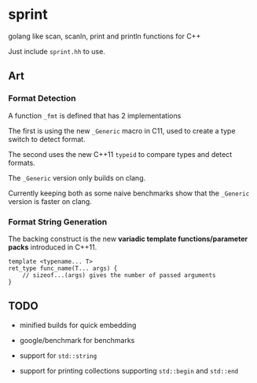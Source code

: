 # sprint

golang like scan, scanln, print and println functions for C++

Just include `sprint.hh` to use.

## Art

### Format Detection

A function `_fmt` is defined that has 2 implementations

The first is using the new `_Generic` macro in C11, used to create a type switch to detect format.

The second uses the new C++11 `typeid` to compare types and detect formats.

The `_Generic` version only builds on clang.

Currently keeping both as some naive benchmarks show that the `_Generic` version is faster on clang.

### Format String Generation

The backing construct is the new **variadic template functions/parameter packs** introduced in C++11.

```
template <typename... T>
ret_type func_name(T... args) {
	// sizeof...(args) gives the number of passed arguments
}
```

## TODO

- minified builds for quick embedding

- google/benchmark for benchmarks

- support for `std::string`

- support for printing collections supporting `std::begin` and `std::end`
